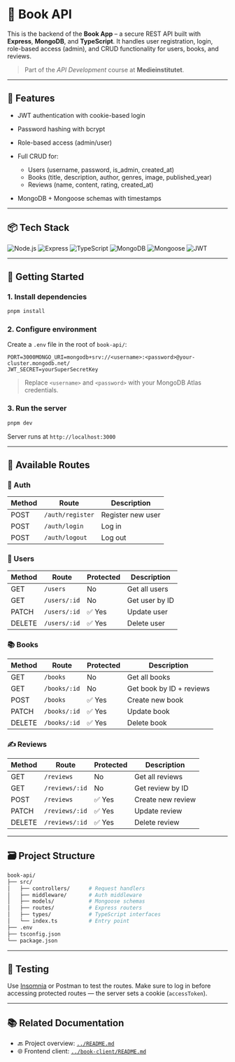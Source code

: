 # 📖 Book API

This is the backend of the **Book App** – a secure REST API built with **Express**, **MongoDB**, and **TypeScript**.
It handles user registration, login, role-based access (admin), and CRUD functionality for users, books, and reviews.

> Part of the *API Development* course at **Medieinstitutet**.

---

## 🔐 Features

* JWT authentication with cookie-based login
* Password hashing with bcrypt
* Role-based access (admin/user)
* Full CRUD for:

  * Users (username, password, is\_admin, created\_at)
  * Books (title, description, author, genres, image, published\_year)
  * Reviews (name, content, rating, created\_at)
* MongoDB + Mongoose schemas with timestamps

---

## 📦 Tech Stack

![Node.js](https://img.shields.io/badge/-Node.js-339933?style=flat\&logo=node.js\&logoColor=white)
![Express](https://img.shields.io/badge/-Express-000000?style=flat\&logo=express\&logoColor=white)
![TypeScript](https://img.shields.io/badge/-TypeScript-3178c6?style=flat\&logo=typescript\&logoColor=white)
![MongoDB](https://img.shields.io/badge/-MongoDB-47A248?style=flat\&logo=mongodb\&logoColor=white)
![Mongoose](https://img.shields.io/badge/-Mongoose-880000?style=flat)
![JWT](https://img.shields.io/badge/-JWT-000000?style=flat\&logo=jsonwebtokens\&logoColor=white)

---

## 🚀 Getting Started

### 1. Install dependencies

```bash
pnpm install
```

### 2. Configure environment

Create a `.env` file in the root of `book-api/`:

```env
PORT=3000MONGO_URI=mongodb+srv://<username>:<password>@your-cluster.mongodb.net/
JWT_SECRET=yourSuperSecretKey
```

> Replace `<username>` and `<password>` with your MongoDB Atlas credentials.

### 3. Run the server

```bash
pnpm dev
```

Server runs at `http://localhost:3000`

---

## 🔌 Available Routes

### 🔐 Auth

| Method | Route            | Description       |
| ------ | ---------------- | ----------------- |
| POST   | `/auth/register` | Register new user |
| POST   | `/auth/login`    | Log in            |
| POST   | `/auth/logout`   | Log out           |

### 👤 Users

| Method | Route        | Protected | Description    |
| ------ | ------------ | --------- | -------------- |
| GET    | `/users`     | No        | Get all users  |
| GET    | `/users/:id` | No        | Get user by ID |
| PATCH  | `/users/:id` | ✅ Yes     | Update user    |
| DELETE | `/users/:id` | ✅ Yes     | Delete user    |

### 📚 Books

| Method | Route        | Protected | Description              |
| ------ | ------------ | --------- | ------------------------ |
| GET    | `/books`     | No        | Get all books            |
| GET    | `/books/:id` | No        | Get book by ID + reviews |
| POST   | `/books`     | ✅ Yes     | Create new book          |
| PATCH  | `/books/:id` | ✅ Yes     | Update book              |
| DELETE | `/books/:id` | ✅ Yes     | Delete book              |

### ✍️ Reviews

| Method | Route          | Protected | Description       |
| ------ | -------------- | --------- | ----------------- |
| GET    | `/reviews`     | No        | Get all reviews   |
| GET    | `/reviews/:id` | No        | Get review by ID  |
| POST   | `/reviews`     | ✅ Yes     | Create new review |
| PATCH  | `/reviews/:id` | ✅ Yes     | Update review     |
| DELETE | `/reviews/:id` | ✅ Yes     | Delete review     |

---

## 🗃️ Project Structure

```bash
book-api/
├── src/
│   ├── controllers/      # Request handlers
│   ├── middleware/       # Auth middleware
│   ├── models/           # Mongoose schemas
│   ├── routes/           # Express routers
│   ├── types/            # TypeScript interfaces
│   └── index.ts          # Entry point
├── .env
├── tsconfig.json
└── package.json
```

---

## 🧪 Testing

Use [Insomnia](https://insomnia.rest/) or Postman to test the routes.
Make sure to log in before accessing protected routes — the server sets a cookie (`accessToken`).

---

## 📚 Related Documentation

* 🔙 Project overview: [`../README.md`](../README.md)
* 🌐 Frontend client: [`../book-client/README.md`](../book-client/README.md)
